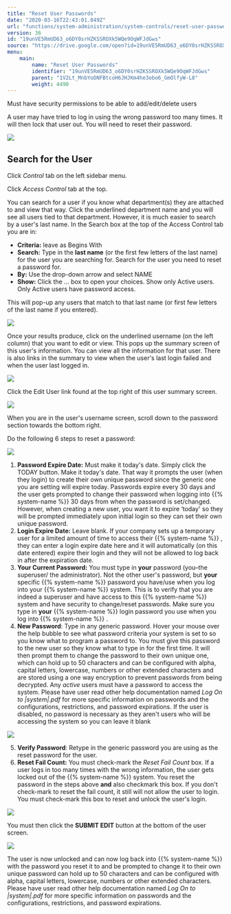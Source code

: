```yaml
---
title: "Reset User Passwords"
date: "2020-03-16T22:43:01.849Z"
url: "functions/system-administration/system-controls/reset-user-passwords.html"
version: 36
id: "19unVE5RmUD63_o6DY0srHZKSSROXk5WQe9OqWFJdGws"
source: "https://drive.google.com/open?id=19unVE5RmUD63_o6DY0srHZKSSROXk5WQe9OqWFJdGws"
menu:
    main:
        name: "Reset User Passwords"
        identifier: "19unVE5RmUD63_o6DY0srHZKSSROXk5WQe9OqWFJdGws"
        parent: "1V2Lt_MnbYoDNFBtcoH6JHJKm4he3obo6_GmOlfyW-L8"
        weight: 4490
---
```

Must have security permissions to be able to add/edit/delete users

A user may have tried to log in using the wrong password too many times. It will then lock that user out. You will need to reset their password.

![](reset-user-passwords.images/image1.png)

## Search for the User

Click *Control* tab on the left sidebar menu.

Click *Access Control* tab at the top.

You can search for a user if you know what department(s) they are attached to and view that way. Click the underlined department name and you will see all users tied to that department. However, it is much easier to search by a user's last name. In the Search box at the top of the Access Control tab you are in:

* <strong>Criteria:</strong> leave as Begins With
* <strong>Search:</strong> Type in the <strong>last name</strong> (or the first few letters of the last name) for the user you are searching for. Search for the user you need to reset a password for.
* <strong>By:</strong> Use the drop-down arrow and select NAME
* <strong>Show:</strong> Click the … box to open your choices. Show only Active users. Only Active users have password access.

This will pop-up any users that match to that last name (or first few letters of the last name if you entered).

![](reset-user-passwords.images/image2.png)

Once your results produce, click on the underlined username (on the left column) that you want to edit or view. This pops up the summary screen of this user's information. You can view all the information for that user. There is also links in the summary to view when the user's last login failed and when the user last logged in.

![](reset-user-passwords.images/image3.png)

Click the Edit User link found at the top right of this user summary screen.

![](reset-user-passwords.images/image4.png)

When you are in the user's username screen, scroll down to the password section towards the bottom right.

Do the following 6 steps to reset a password:

![](reset-user-passwords.images/image5.png)

1. <strong>Password Expire Date:</strong> Must make it today's date. Simply click the TODAY button. Make it today's date. That way it prompts the user (when they login) to create their own unique password since the generic one you are setting will expire today. Passwords expire every 30 days and the user gets prompted to change their password when logging into {{% system-name %}} 30 days from when the password is set/changed. However, when creating a new user, you want it to expire ‘today' so they will be prompted immediately upon initial login so they can set their own unique password.
2. <strong>Login Expire Date:</strong> Leave blank. If your company sets up a temporary user for a limited amount of time to access their {{% system-name %}} , they can enter a login expire date here and it will automatically (on this date entered) expire their login and they will not be allowed to log back in after the expiration date.
3. <strong>Your Current Password:</strong> You must type in <strong>your</strong> password (you–the superuser/ the administrator). Not the other user's password, but <strong>your</strong> specific {{% system-name %}} password you have/use when you log into your {{% system-name %}} system. This is to verify that you are indeed a superuser and have access to this {{% system-name %}} system and have security to change/reset passwords. Make sure you type in <strong>your</strong> {{% system-name %}} login password you use when you log into {{% system-name %}} .
4. <strong>New Password</strong>: Type in any generic password. Hover your mouse over the help bubble to see what password criteria your system is set to so you know what to program a password to. You must give this password to the new user so they know what to type in for the first time. It will then prompt them to change the password to their own unique one, which can hold up to 50 characters and can be configured with alpha, capital letters, lowercase, numbers or other extended characters and are stored using a one way encryption to prevent passwords from being decrypted. Any <em>active</em> users must have a password to access the system. Please have user read other help documentation named <em>Log On to |system|.pdf</em> for more specific information on passwords and the configurations, restrictions, and password expirations. If the user is disabled, no password is necessary as they aren't users who will be accessing the system so you can leave it blank



![](reset-user-passwords.images/image6.png)



5. <strong>Verify Password</strong>: Retype in the generic password you are using as the reset password for the user.
6. <strong>Reset Fail Count:</strong> You must check-mark the <em>Reset Fail Count</em> box. If a user logs in too many times with the wrong information, the user gets locked out of the {{% system-name %}} system. You reset the password in the steps above <strong>and</strong> also checkmark this box. If you don't check-mark to reset the fail count, it still will not allow the user to login. You must check-mark this box to reset and unlock the user's login.

![](https://lh6.googleusercontent.com/gd8JPuvk5mLOMHLVEpBBlBXrsz5gcJ7nwFQese7DcbWYuiZDmR3dPym1HQeHSPbrZFuNwElqOvOg3tWWVoBRBc5_Kv2Uh41p6IN2AyERGtv9klGnLS36tAVMGTBKiJEpJL77p5GfIwgrzWLSRQ)

You must then click the **SUBMIT EDIT** button at the bottom of the user screen.

![](https://lh3.googleusercontent.com/GbVYQ6MHWQ_T9f9dCccZd03fPW_uiYN_4aEejHxfKAiOk01kaUZDYAuSmnGoXJRKUxn6KNIXN6f7AidK7epFIQIJqUuSnck5034hm0SjVFidoDUcYuRy8ZAHzY-1tYGFyOtHxlI_RBTTth7DBA)

The user is now unlocked and can now log back into {{% system-name %}} with the password you reset it to and be prompted to change it to their own unique password can hold up to 50 characters and can be configured with alpha, capital letters, lowercase, numbers or other extended characters. Please have user read other help documentation named *Log On to |system|.pdf* for more specific information on passwords and the configurations, restrictions, and password expirations.

